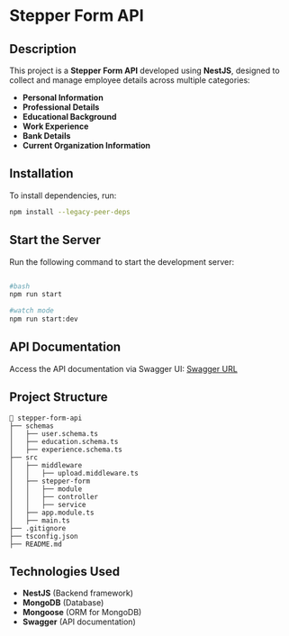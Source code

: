 # Stepper Form API

## Description
This project is a **Stepper Form API** developed using **NestJS**, designed to collect and manage employee details across multiple categories:
- **Personal Information**
- **Professional Details**
- **Educational Background**
- **Work Experience**
- **Bank Details**
- **Current Organization Information**

## Installation
To install dependencies, run:
```sh
npm install --legacy-peer-deps
```

## Start the Server
Run the following command to start the development server:
```sh

#bash
npm run start

#watch mode
npm run start:dev
```

## API Documentation
Access the API documentation via Swagger UI:
[Swagger URL](https://stepper-form-backend.onrender.com/api-docs)

## Project Structure
```
📂 stepper-form-api
├── schemas
│   ├── user.schema.ts
│   ├── education.schema.ts
│   ├── experience.schema.ts
├── src
│   ├── middleware
│   │   ├── upload.middleware.ts
│   ├── stepper-form
│   │   ├── module
│   │   ├── controller
│   │   ├── service
│   ├── app.module.ts
│   ├── main.ts
├── .gitignore
├── tsconfig.json
├── README.md
```

## Technologies Used
- **NestJS** (Backend framework)
- **MongoDB** (Database)
- **Mongoose** (ORM for MongoDB)
- **Swagger** (API documentation)